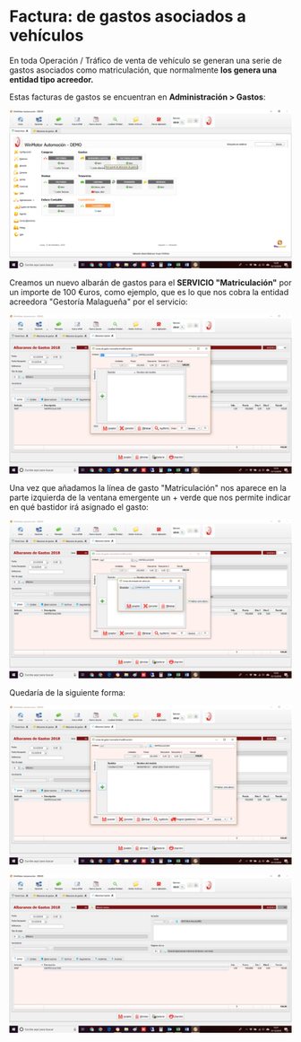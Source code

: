 # Factura: de gastos asociados a vehículos

En toda Operación / Tráfico de venta de vehículo se generan una serie de gastos asociados como matriculación, que normalmente **los genera una entidad tipo acreedor.**

Estas facturas de gastos se encuentran en **Administración &gt; Gastos**:

![](../../.gitbook/assets/image%20%2870%29.png)

Creamos un nuevo albarán de gastos para el **SERVICIO "Matriculación"** por un importe de 100 €uros, como ejemplo, que es lo que nos cobra la entidad acreedora "Gestoría Malagueña" por el servicio:

![](../../.gitbook/assets/image%20%2875%29.png)

Una vez que añadamos la línea de gasto "Matriculación" nos aparece en la parte izquierda de la ventana emergente un + verde que nos permite indicar en qué bastidor irá asignado el gasto:

![](../../.gitbook/assets/image%20%2873%29.png)

Quedaría de la siguiente forma:

![](../../.gitbook/assets/image%20%2830%29.png)

![En la parte inferior del albar&#xE1;n nos aparece la opci&#xF3;n de &quot;Facturar&quot;](../../.gitbook/assets/image%20%2864%29.png)

